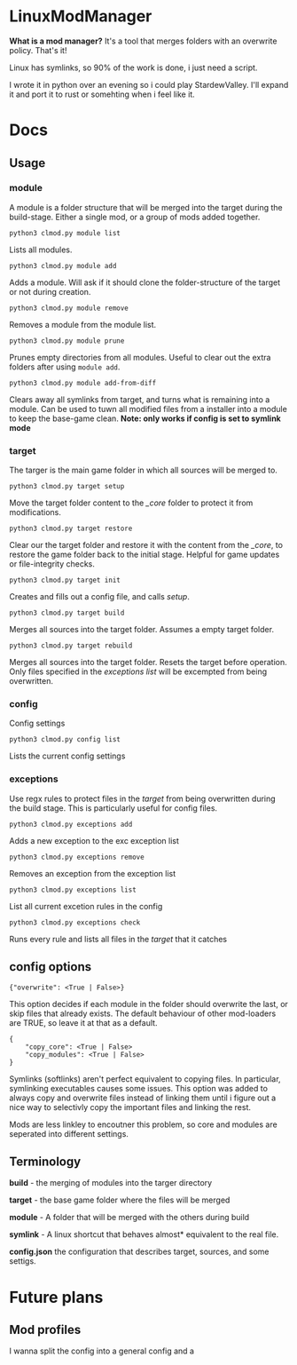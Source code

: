 # LinuxModManager

**What is a mod manager?**
It's a tool that merges folders with an overwrite policy. That's it!

Linux has symlinks, so 90% of the work is done, i just need a script.

I wrote it in python over an evening so i could play StardewValley. I'll expand it and port it to rust or somehting when i feel like it.

# Docs

## Usage
### module
A module is a folder structure that will be merged into the target during the build-stage. Either a single mod, or a group of mods added together.

```
python3 clmod.py module list
```
Lists all modules.

```
python3 clmod.py module add
```
Adds a module. Will ask if it should clone the folder-structure of the target or not during creation.

```
python3 clmod.py module remove
```
Removes a module from the module list.

```
python3 clmod.py module prune
```
Prunes empty directories from all modules. Useful to clear out the extra folders after using ``module add``.


```
python3 clmod.py module add-from-diff
```
Clears away all symlinks from target, and turns what is remaining into a module. Can be used to tuwn all modified files from a installer into a module to keep the base-game clean. **Note: only works if config is set to symlink mode**

### target
The targer is the main game folder in which all sources will be merged to. 

```
python3 clmod.py target setup
```
Move the target folder content to the *_core* folder to protect it from modifications. 

```
python3 clmod.py target restore
```
Clear our the target folder and restore it with the content from the *_core*, to restore the game folder back to the initial stage. Helpful for game updates or file-integrity checks.

```
python3 clmod.py target init
```
Creates and fills out a config file, and calls *setup*.

```
python3 clmod.py target build
```
Merges all sources into the target folder. Assumes a empty target folder.


```
python3 clmod.py target rebuild
```
Merges all sources into the target folder. Resets the target before operation. Only files specified in the *exceptions list* will be excempted from being overwritten.


### config
Config settings
```
python3 clmod.py config list
```
Lists the current config settings

### exceptions
Use regx rules to protect files in the *target* from being overwritten during the build stage. This is particularly useful for config files.

```
python3 clmod.py exceptions add
```
Adds a new exception to the exc exception list

```
python3 clmod.py exceptions remove
```
Removes an exception from the exception list

```
python3 clmod.py exceptions list
```
List all current excetion rules in the config

```
python3 clmod.py exceptions check
```
Runs every rule and lists all files in the *target* that it catches


## config options
```
{"overwrite": <True | False>}
```
This option decides if each module in the folder should overwrite the last, or skip files that already exists. The default behaviour of other mod-loaders are TRUE, so leave it at that as a default.

```
{
    "copy_core": <True | False>
    "copy_modules": <True | False>
}
```
Symlinks (softlinks) aren't perfect equivalent to copying files. In particular, symlinking executables causes some issues. This option was added to always copy and overwrite files instead of linking them until i figure out a nice way to selectivly copy the important files and linking the rest.

Mods are less linkley to encoutner this problem, so core and modules are seperated into different settings.

## Terminology
**build** - the merging of modules into the targer directory

**target** - the base game folder where the files will be merged

**module** - A folder that will be merged with the others during build

**symlink** - A linux shortcut that behaves almost* equivalent to the real file.

**config.json** the configuration that describes target, sources, and some settigs.

# Future plans
## Mod profiles
I wanna split the config into a general config and a 